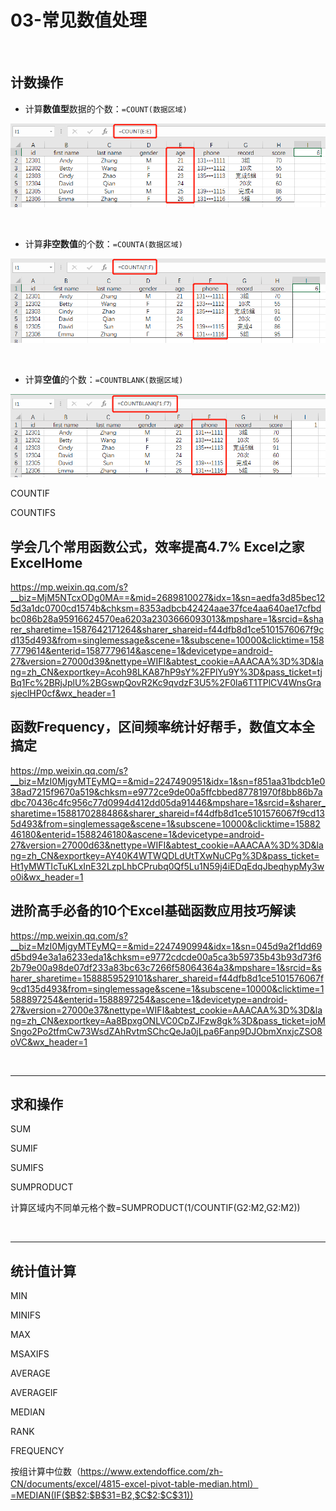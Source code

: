 # 03-常见数值处理

<br/>

## 计数操作

- 计算**数值型**数据的个数：`=COUNT(数据区域)`

![](images/COUNT.png)

<br/>

- 计算**非空数值**的个数：`=COUNTA(数据区域)`

![](images/COUNTA.png)

<br/>

- 计算**空值**的个数：`=COUNTBLANK(数据区域)`

![](images/COUNTBLANK.png)



COUNTIF

COUNTIFS



## 学会几个常用函数公式，效率提高4.7%  Excel之家ExcelHome
https://mp.weixin.qq.com/s?__biz=MjM5NTcxODg0MA==&mid=2689810027&idx=1&sn=aedfa3d85bec125d3a1dc0700cd1574b&chksm=8353adbcb42424aae37fce4aa640ae17cfbdbc086b28a95916624570ea6203a2303666093013&mpshare=1&srcid=&sharer_sharetime=1587642171264&sharer_shareid=f44dfb8d1ce5101576067f9cd135d493&from=singlemessage&scene=1&subscene=10000&clicktime=1587779614&enterid=1587779614&ascene=1&devicetype=android-27&version=27000d39&nettype=WIFI&abtest_cookie=AAACAA%3D%3D&lang=zh_CN&exportkey=Acoh98LKA87hP9sY%2FPlYu9Y%3D&pass_ticket=tjBq1Fc%2BRjJplU%2BGswpQovR2Kc9qvdzF3U5%2F0la6T1TPlCV4WnsGrasjeclHP0cf&wx_header=1



## 函数Frequency，区间频率统计好帮手，数值文本全搞定

https://mp.weixin.qq.com/s?__biz=MzI0MjgyMTEyMQ==&mid=2247490951&idx=1&sn=f851aa31bdcb1e038ad7215f9670a519&chksm=e9772ce9de00a5ffcbbed87781970f8bb86b7adbc70436c4fc956c77d0994d412dd05da91446&mpshare=1&srcid=&sharer_sharetime=1588170288486&sharer_shareid=f44dfb8d1ce5101576067f9cd135d493&from=singlemessage&scene=1&subscene=10000&clicktime=1588246180&enterid=1588246180&ascene=1&devicetype=android-27&version=27000d63&nettype=WIFI&abtest_cookie=AAACAA%3D%3D&lang=zh_CN&exportkey=AY40K4WTWQDLdUtTXwNuCPg%3D&pass_ticket=Ht1yMWTIcTuKLxInE32LzpLhbCPrubq0Qf5Lu1N59j4iEDqEdqJbeqhypMy3wo0i&wx_header=1



## 进阶高手必备的10个Excel基础函数应用技巧解读

https://mp.weixin.qq.com/s?__biz=MzI0MjgyMTEyMQ==&mid=2247490994&idx=1&sn=045d9a2f1dd69d5bd94e3a1a6233eda1&chksm=e9772cdcde00a5ca3b59735b43b93d73f62b79e00a98de07df233a83bc63c7266f58064364a3&mpshare=1&srcid=&sharer_sharetime=1588859529101&sharer_shareid=f44dfb8d1ce5101576067f9cd135d493&from=singlemessage&scene=1&subscene=10000&clicktime=1588897254&enterid=1588897254&ascene=1&devicetype=android-27&version=27000e37&nettype=WIFI&abtest_cookie=AAACAA%3D%3D&lang=zh_CN&exportkey=Aa8BpxgONLVC0CpZJFzw8gk%3D&pass_ticket=joMSngo2Po2tfmCw73WsdZAhRvtmSChcQeJa0jLpa6Fanp9DJObmXnxjcZSO8oVC&wx_header=1









<br/>

------

## 求和操作

SUM

SUMIF

SUMIFS

SUMPRODUCT

计算区域内不同单元格个数=SUMPRODUCT(1/COUNTIF(G2:M2,G2:M2))



<br/>

------

## 统计值计算

MIN

MINIFS

MAX

MSAXIFS

AVERAGE

AVERAGEIF

MEDIAN

RANK

FREQUENCY

按组计算中位数（https://www.extendoffice.com/zh-CN/documents/excel/4815-excel-pivot-table-median.html）=MEDIAN(IF($B$2:$B$31=B2,$C$2:$C$31))



